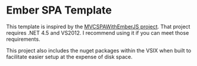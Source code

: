 # Ember SPA Template

This template is inspired by the [MVCSPAWithEmberJS project](https://github.com/xqiu/MVCSPAWithEmberjs). That project requires .NET 4.5 and VS2012.  I recommend using it if you can meet those requirements.

This project also includes the nuget packages within the VSIX when built to facilitate easier setup at the expense of disk space.


